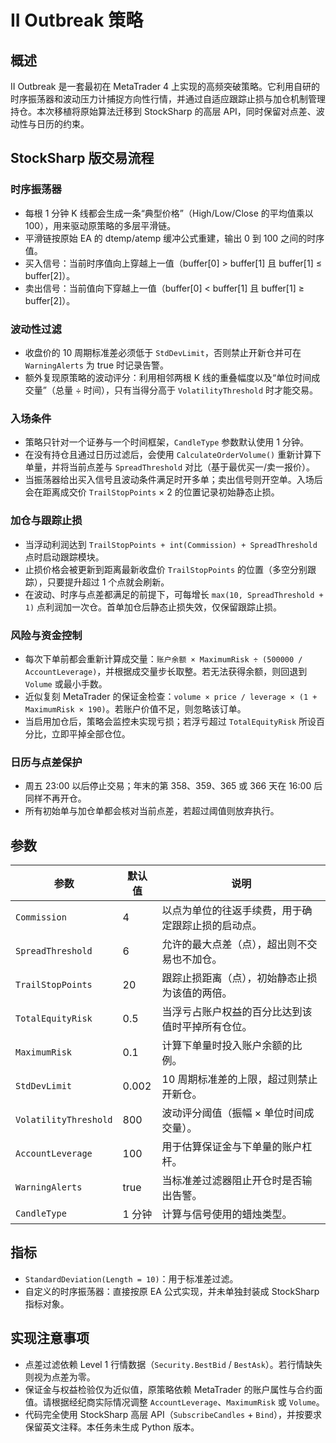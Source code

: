 # II Outbreak 策略

## 概述
II Outbreak 是一套最初在 MetaTrader 4 上实现的高频突破策略。它利用自研的时序振荡器和波动压力计捕捉方向性行情，并通过自适应跟踪止损与加仓机制管理持仓。本次移植将原始算法迁移到 StockSharp 的高层 API，同时保留对点差、波动性与日历的约束。

## StockSharp 版交易流程
### 时序振荡器
* 每根 1 分钟 K 线都会生成一条“典型价格”（High/Low/Close 的平均值乘以 100），用来驱动原策略的多层平滑链。
* 平滑链按原始 EA 的 dtemp/atemp 缓冲公式重建，输出 0 到 100 之间的时序值。
* 买入信号：当前时序值向上穿越上一值（buffer[0] > buffer[1] 且 buffer[1] ≤ buffer[2]）。
* 卖出信号：当前值向下穿越上一值（buffer[0] < buffer[1] 且 buffer[1] ≥ buffer[2]）。

### 波动性过滤
* 收盘价的 10 周期标准差必须低于 `StdDevLimit`，否则禁止开新仓并可在 `WarningAlerts` 为 true 时记录告警。
* 额外复现原策略的波动评分：利用相邻两根 K 线的重叠幅度以及“单位时间成交量”（总量 ÷ 时间），只有当得分高于 `VolatilityThreshold` 时才能交易。

### 入场条件
* 策略只针对一个证券与一个时间框架，`CandleType` 参数默认使用 1 分钟。
* 在没有持仓且通过日历过滤后，会使用 `CalculateOrderVolume()` 重新计算下单量，并将当前点差与 `SpreadThreshold` 对比（基于最优买一/卖一报价）。
* 当振荡器给出买入信号且波动条件满足时开多单；卖出信号则开空单。入场后会在距离成交价 `TrailStopPoints` × 2 的位置记录初始静态止损。

### 加仓与跟踪止损
* 当浮动利润达到 `TrailStopPoints + int(Commission) + SpreadThreshold` 点时启动跟踪模块。
* 止损价格会被更新到距离最新收盘价 `TrailStopPoints` 的位置（多空分别跟踪），只要提升超过 1 个点就会刷新。
* 在波动、时序与点差都满足的前提下，可每增长 `max(10, SpreadThreshold + 1)` 点利润加一次仓。首单加仓后静态止损失效，仅保留跟踪止损。

### 风险与资金控制
* 每次下单前都会重新计算成交量：`账户余额 × MaximumRisk ÷ (500000 / AccountLeverage)`，并根据成交量步长取整。若无法获得余额，则回退到 `Volume` 或最小手数。
* 近似复刻 MetaTrader 的保证金检查：`volume × price / leverage × (1 + MaximumRisk × 190)`。若账户价值不足，则忽略该订单。
* 当启用加仓后，策略会监控未实现亏损；若浮亏超过 `TotalEquityRisk` 所设百分比，立即平掉全部仓位。

### 日历与点差保护
* 周五 23:00 以后停止交易；年末的第 358、359、365 或 366 天在 16:00 后同样不再开仓。
* 所有初始单与加仓单都会核对当前点差，若超过阈值则放弃执行。

## 参数
| 参数 | 默认值 | 说明 |
|------|--------|------|
| `Commission` | 4 | 以点为单位的往返手续费，用于确定跟踪止损的启动点。 |
| `SpreadThreshold` | 6 | 允许的最大点差（点），超出则不交易也不加仓。 |
| `TrailStopPoints` | 20 | 跟踪止损距离（点），初始静态止损为该值的两倍。 |
| `TotalEquityRisk` | 0.5 | 当浮亏占账户权益的百分比达到该值时平掉所有仓位。 |
| `MaximumRisk` | 0.1 | 计算下单量时投入账户余额的比例。 |
| `StdDevLimit` | 0.002 | 10 周期标准差的上限，超过则禁止开新仓。 |
| `VolatilityThreshold` | 800 | 波动评分阈值（振幅 × 单位时间成交量）。 |
| `AccountLeverage` | 100 | 用于估算保证金与下单量的账户杠杆。 |
| `WarningAlerts` | true | 当标准差过滤器阻止开仓时是否输出告警。 |
| `CandleType` | 1 分钟 | 计算与信号使用的蜡烛类型。 |

## 指标
* `StandardDeviation(Length = 10)`：用于标准差过滤。
* 自定义的时序振荡器：直接按原 EA 公式实现，并未单独封装成 StockSharp 指标对象。

## 实现注意事项
* 点差过滤依赖 Level 1 行情数据（`Security.BestBid` / `BestAsk`）。若行情缺失则视为点差为零。
* 保证金与权益检验仅为近似值，原策略依赖 MetaTrader 的账户属性与合约面值。请根据经纪商实际情况调整 `AccountLeverage`、`MaximumRisk` 或 `Volume`。
* 代码完全使用 StockSharp 高层 API（`SubscribeCandles` + `Bind`），并按要求保留英文注释。本任务未生成 Python 版本。
